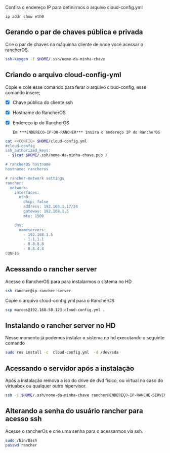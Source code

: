 

Confira o endereço IP para definirmos o arquivo cloud-config.yml

```
ip addr show eth0 
```



## Gerando o par de chaves pública e privada

Crie o par de chaves na máquinha cliente de onde você acessar o rancherOS.

 

```bash
ssh-keygen -f $HOME/.ssh/nome-da-minha-chave
```



## Criando o arquivo  cloud-config-yml

Copie e cole esse comando para ferar o arquivo cloud-config,  esse comando insere;

- [x] Chave pública do cliente ssh

- [x] Hostname do  RancherOS

- [x] Endereço ip do RancherOS

      Em ***ENDERECO-IP-DO-RANCHER*** insira o endereço IP do RancherOS

```bash
cat <<CONFIG> $HOME/cloud-config.yml
#cloud-config
ssh_authorized_keys:
 - $(cat $HOME/.ssh/nome-da-minha-chave.pub )

# rancherOS hostname
hostname: rancheros

# rancher-network settings
rancher:
  network:
    interfaces:
      eth0:
        dhcp: false
        address: 192.168.1.17/24
        gateway: 192.168.1.5
        mtu: 1500

    dns:
      nameservers:
        - 192.168.1.5
        - 1.1.1.1
        - 8.8.8.8
        - 8.8.4.4        
CONFIG
```





## Acessando o rancher server

Acesse o  RancherOS para para instalarmos o sistema no HD

```bash
ssh rancher@ip-rancher-server
```



Copie o arquivo cloud-config.yml para o RancherOS

```bash
scp marcos@192.168.50.123:cloud-config.yml .
```



## Instalando o rancher server no HD

Nesse momento já podemos instalar o sistema no hd executando o seguinte comando

```bash
sudo ros install -c  cloud-config.yml  -d /dev/sda
```



## Acessando o servidor após a instalação 

Após a instalação remova a iso do drive de dvd físico, ou virtual no caso do virtuabox ou qualquer outro hipervisor.



```bash
ssh -i $HOME/.ssh/nome-da-minha-chave rancher@ENDEREÇO-IP-RANCHE-SERVER
```



## Alterando a senha do usuário rancher para acesso ssh

Acesse o rancherOs e crie uma senha para o acessarmos via ssh.

```bash
sudo /bin/bash
passwd rancher
```



